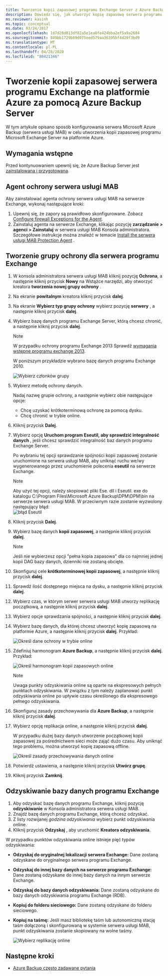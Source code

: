 ```yaml
---
title: Tworzenie kopii zapasowej programu Exchange Server z Azure Backup Server
description: Dowiedz się, jak utworzyć kopię zapasową serwera programu Exchange w celu Azure Backup przy użyciu Azure Backup Server
ms.reviewer: kasinh
ms.topic: conceptual
ms.date: 03/24/2017
ms.openlocfilehash: 1d7d28d813df82a5e1ea0fe424bba2ef5a9a2684
ms.sourcegitcommit: 849bb1729b89d075eed579aa36395bf4d29f3bd9
ms.translationtype: MT
ms.contentlocale: pl-PL
ms.lasthandoff: 04/28/2020
ms.locfileid: "80421346"
---
```

# <a name="back-up-an-exchange-server-to-azure-with-azure-backup-server"></a>Tworzenie kopii zapasowej serwera programu Exchange na platformie Azure za pomocą Azure Backup Server

W tym artykule opisano sposób konfigurowania serwera Microsoft Azure Backup (serwera usługi MAB) w celu utworzenia kopii zapasowej programu Microsoft Exchange Server na platformie Azure.  

## <a name="prerequisites"></a>Wymagania wstępne

Przed kontynuowaniem upewnij się, że Azure Backup Server jest [zainstalowana i przygotowana](backup-azure-microsoft-azure-backup.md).

## <a name="mabs-protection-agent"></a>Agent ochrony serwera usługi MAB

Aby zainstalować agenta ochrony serwera usługi MAB na serwerze Exchange, wykonaj następujące kroki:

1. Upewnij się, że zapory są prawidłowo skonfigurowane. Zobacz [Configure firewall Exceptions for the Agent](https://docs.microsoft.com/system-center/dpm/configure-firewall-settings-for-dpm?view=sc-dpm-2019).
2. Zainstaluj agenta na serwerze Exchange, klikając pozycję **zarządzanie > agenci > Zainstaluj** w serwera usługi MAB Konsola administratora. Szczegółowe instrukcje można znaleźć w temacie [Install the serwera usługi MAB Protection Agent](https://docs.microsoft.com/system-center/dpm/deploy-dpm-protection-agent?view=sc-dpm-2019) .

## <a name="create-a-protection-group-for-the-exchange-server"></a>Tworzenie grupy ochrony dla serwera programu Exchange

1. W konsola administratora serwera usługi MAB kliknij pozycję **Ochrona**, a następnie kliknij przycisk **Nowy** na Wstążce narzędzi, aby otworzyć kreatora **tworzenia nowej grupy ochrony** .
2. Na ekranie **powitalnym** kreatora kliknij przycisk **dalej**.
3. Na ekranie **Wybierz typ grupy ochrony** wybierz pozycję **serwery** , a następnie kliknij przycisk **dalej**.
4. Wybierz bazę danych programu Exchange Server, którą chcesz chronić, a następnie kliknij przycisk **dalej**.

   > [!NOTE]
   > W przypadku ochrony programu Exchange 2013 Sprawdź [wymagania wstępne programu exchange 2013](https://docs.microsoft.com/system-center/dpm/back-up-exchange?view=sc-dpm-2016).
   >
   >

    W poniższym przykładzie wybrano bazę danych programu Exchange 2010.

    ![Wybierz członków grupy](./media/backup-azure-backup-exchange-server/select-group-members.png)
5. Wybierz metodę ochrony danych.

    Nadaj nazwę grupie ochrony, a następnie wybierz obie następujące opcje:

   * Chcę uzyskać krótkoterminową ochronę za pomocą dysku.
   * Chcę chronić w trybie online.
6. Kliknij przycisk **Dalej**.
7. Wybierz opcję **Uruchom program Eseutil, aby sprawdzić integralność danych** , jeśli chcesz sprawdzić integralność baz danych programu Exchange Server.

    Po wybraniu tej opcji sprawdzanie spójności kopii zapasowej zostanie uruchomione na serwera usługi MAB, aby uniknąć ruchu we/wy wygenerowanego przez uruchomienie polecenia **eseutil** na serwerze Exchange.

   > [!NOTE]
   > Aby użyć tej opcji, należy skopiować pliki Ese. dll i Eseutil. exe do katalogu C:\Program Files\Microsoft Azure Backup\DPM\DPM\bin na serwerze serwera usługi MAB. W przeciwnym razie zostanie wyzwolony następujący błąd:  
   > ![błąd Eseutil](./media/backup-azure-backup-exchange-server/eseutil-error.png)
   >
   >
8. Kliknij przycisk **Dalej**.
9. Wybierz bazę danych **kopii zapasowej**, a następnie kliknij przycisk **dalej**.

   > [!NOTE]
   > Jeśli nie wybierzesz opcji "pełna kopia zapasowa" dla co najmniej jednej kopii DAG bazy danych, dzienniki nie zostaną obcięte.
   >
   >
10. Skonfiguruj cele **krótkoterminowej kopii zapasowej**, a następnie kliknij przycisk **dalej**.
11. Sprawdź ilość dostępnego miejsca na dysku, a następnie kliknij przycisk **dalej**.
12. Wybierz czas, w którym serwer serwera usługi MAB utworzy replikację początkową, a następnie kliknij przycisk **dalej**.
13. Wybierz opcje sprawdzania spójności, a następnie kliknij przycisk **dalej**.
14. Wybierz bazę danych, dla której chcesz utworzyć kopię zapasową na platformie Azure, a następnie kliknij przycisk **dalej**. Przykład:

    ![Określ dane ochrony w trybie online](./media/backup-azure-backup-exchange-server/specify-online-protection-data.png)
15. Zdefiniuj harmonogram **Azure Backup**, a następnie kliknij przycisk **dalej**. Przykład:

    ![Określ harmonogram kopii zapasowych online](./media/backup-azure-backup-exchange-server/specify-online-backup-schedule.png)

    > [!NOTE]
    > Uwaga punkty odzyskiwania online są oparte na ekspresowych pełnych punktach odzyskiwania. W związku z tym należy zaplanować punkt odzyskiwania online po upływie czasu określonego dla ekspresowego pełnego odzyskiwania.
    >
    >
16. Skonfiguruj zasady przechowywania dla **Azure Backup**, a następnie kliknij przycisk **dalej**.
17. Wybierz opcję replikacja online, a następnie kliknij przycisk **dalej**.

    W przypadku dużej bazy danych utworzenie początkowej kopii zapasowej za pośrednictwem sieci może zająć dużo czasu. Aby uniknąć tego problemu, można utworzyć kopię zapasową offline.  

    ![Określ zasady przechowywania danych online](./media/backup-azure-backup-exchange-server/specify-online-retention-policy.png)
18. Potwierdź ustawienia, a następnie kliknij przycisk **Utwórz grupę**.
19. Kliknij przycisk **Zamknij**.

## <a name="recover-the-exchange-database"></a>Odzyskiwanie bazy danych programu Exchange

1. Aby odzyskać bazę danych programu Exchange, kliknij pozycję **odzyskiwanie** w Konsola administratora serwera usługi MAB.
2. Znajdź bazę danych programu Exchange, którą chcesz odzyskać.
3. Z listy rozwijanej *godzina odzyskiwania* wybierz punkt odzyskiwania online.
4. Kliknij przycisk **Odzyskaj** , aby uruchomić **Kreatora odzyskiwania**.

W przypadku punktów odzyskiwania online istnieje pięć typów odzyskiwania:

* **Odzyskaj do oryginalnej lokalizacji serwera Exchange:** Dane zostaną odzyskane do oryginalnego serwera programu Exchange.
* **Odzyskaj do innej bazy danych na serwerze programu Exchange:** Dane zostaną odzyskane do innej bazy danych na innym serwerze Exchange.
* **Odzyskaj do bazy danych odzyskiwania:** Dane zostaną odzyskane do bazy danych odzyskiwania programu Exchange (RDB).
* **Kopiuj do folderu sieciowego:** Dane zostaną odzyskane do folderu sieciowego.
* **Kopiuj na taśmę:** Jeśli masz bibliotekę taśm lub autonomiczną stację taśm dołączoną i skonfigurowaną w systemie serwera usługi MAB, punkt odzyskiwania zostanie skopiowany na wolne taśmy.

    ![Wybierz replikację online](./media/backup-azure-backup-exchange-server/choose-online-replication.png)

## <a name="next-steps"></a>Następne kroki

* [Azure Backup często zadawane pytania](backup-azure-backup-faq.md)
